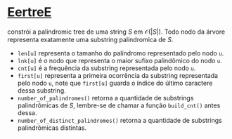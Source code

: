 # [EertreE](eertree.cpp)

constrói a palindromic tree de uma string $S$ em $\mathcal{O}(|S|)$. Todo nodo da
árvore representa exatamente uma substring palindromica de $S$.

- `len[u]` representa o tamanho do palíndromo representado pelo nodo `u`.
- `lnk[u]` é o nodo que representa o maior sufixo palindômico do nodo `u`.
- `cnt[u]` é a frequência da substring representada pelo nodo `u`.
- `first[u]` representa a primeira ocorrência da substring representada pelo nodo `u`, note que `first[u]` guarda o índice do último caractere dessa substring.
- `number_of_palindromes()` retorna a quantidade de substrings palindrômicas de $S$, lembre-se de chamar a função `build_cnt()` antes dessa.
- `number_of_distinct_palindromes()` retorna a quantidade de substrings palindrômicas distintas.